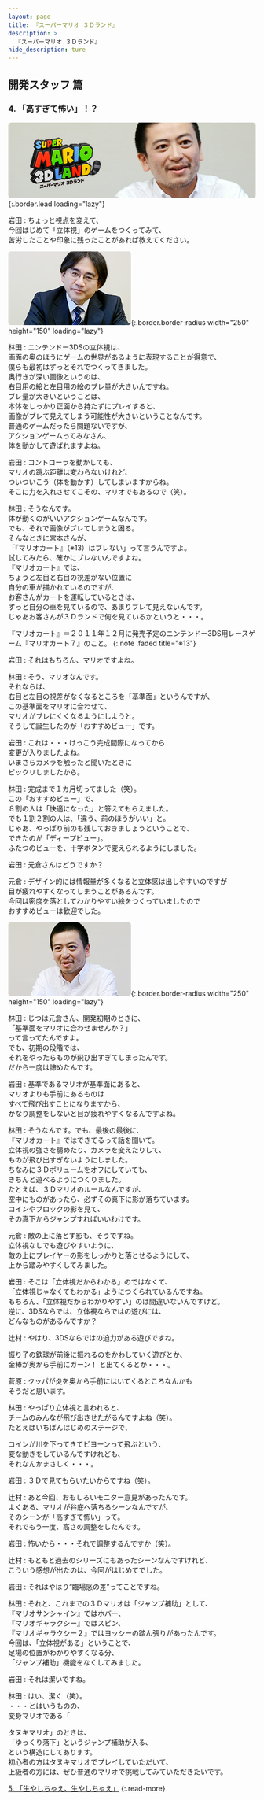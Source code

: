```yaml
---
layout: page
title: 『スーパーマリオ ３Ｄランド』
description: >
  『スーパーマリオ ３Ｄランド』
hide_description: ture
---
```


## 開発スタッフ 篇

### 4. 「高すぎて怖い」！？

![](/interviews/jp/3ds/arej/vol1/img/mainvisual4.jpg){:.border.lead loading="lazy"}

岩田
: ちょっと視点を変えて、<br>今回はじめて「立体視」のゲームをつくってみて、<br>苦労したことや印象に残ったことがあれば教えてください。

![](/interviews/jp/3ds/arej/vol1/img/photo12.jpg){:.border.border-radius width="250" height="150"  loading="lazy"}

林田
: ニンテンドー3DSの立体視は、<br>画面の奥のほうにゲームの世界があるように表現することが得意で、<br>僕らも最初はずっとそれでつくってきました。<br>奥行きが深い画像というのは、<br>右目用の絵と左目用の絵のブレ量が大きいんですね。<br>ブレ量が大きいということは、<br>本体をしっかり正面から持たずにプレイすると、<br>画像がブレて見えてしまう可能性が大きいということなんです。<br>普通のゲームだったら問題ないですが、<br>アクションゲームってみなさん、<br>体を動かして遊ばれますよね。

岩田
: コントローラを動かしても、<br>マリオの跳ぶ距離は変わらないけれど、<br>ついついこう（体を動かす）してしまいますからね。<br>そこに力を入れさせてこその、マリオでもあるので（笑）。

林田
: そうなんです。<br>体が動くのがいいアクションゲームなんです。<br>でも、それで画像がブレてしまうと困る。<br>そんなときに宮本さんが、<br>「『マリオカート』（※13）はブレない」って言うんですよ。<br>試してみたら、確かにブレないんですよね。<br>『マリオカート』では、<br>ちょうど左目と右目の視差がない位置に<br>自分の車が描かれているのですが、<br>お客さんがカートを運転しているときは、<br>ずっと自分の車を見ているので、あまりブレて見えないんです。<br>じゃあお客さんが３Ｄランドで何を見ているかというと・・・。


『マリオカート』＝２０１１年１２月に発売予定のニンテンドー3DS用レースゲーム『マリオカート７』のこと。
{:.note .faded title="※13"}

岩田
: それはもちろん、マリオですよね。

林田
: そう、マリオなんです。<br>それならば、<br>右目と左目の視差がなくなるところを「基準面」というんですが、<br>この基準面をマリオに合わせて、<br>マリオがブレにくくなるようにしようと。<br>そうして誕生したのが「おすすめビュー」です。

岩田
: これは・・・けっこう完成間際になってから<br>変更が入りましたよね。<br>いまさらカメラを触ったと聞いたときに<br>ビックリしましたから。

林田
: 完成まで１カ月切ってました（笑）。<br>この「おすすめビュー」で、<br>８割の人は「快適になった」と答えてもらえました。<br>でも１割２割の人は、「違う、前のほうがいい」と。<br>じゃあ、やっぱり前のも残しておきましょうということで、<br>できたのが「ディープビュー」。<br>ふたつのビューを、十字ボタンで変えられるようにしました。

岩田
: 元倉さんはどうですか？

元倉
: デザイン的には情報量が多くなると立体感は出しやすいのですが<br>目が疲れやすくなってしまうことがあるんです。<br>今回は密度を落としてわかりやすい絵をつくっていましたので<br>おすすめビューは歓迎でした。

![](/interviews/jp/3ds/arej/vol1/img/photo13.jpg){:.border.border-radius width="250" height="150"  loading="lazy"}

林田
: じつは元倉さん、開発初期のときに、<br>「基準面をマリオに合わせませんか？」<br>って言ってたんですよ。<br>でも、初期の段階では、<br>それをやったらものが飛び出すぎてしまったんです。<br>だから一度は諦めたんです。

岩田
: 基準であるマリオが基準面にあると、<br>マリオよりも手前にあるものは<br>すべて飛び出すことになりますから、<br>かなり調整をしないと目が疲れやすくなるんですよね。

林田
: そうなんです。でも、最後の最後に、<br>『マリオカート』ではできてるって話を聞いて。<br>立体視の強さを弱めたり、カメラを変えたりして、<br>ものが飛び出すぎないようにしました。<br>ちなみに３Ｄボリュームをオフにしていても、<br>きちんと遊べるようにつくりました。<br>たとえば、３Ｄマリオのルールなんですが、<br>空中にものがあったら、必ずその真下に影が落ちています。<br>コインやブロックの影を見て、<br>その真下からジャンプすればいいわけです。

元倉
: 敵の上に落とす影も、そうですね。<br>立体視なしでも遊びやすいように、<br>敵の上にプレイヤーの影をしっかりと落とせるようにして、<br>上から踏みやすくしてみました。

岩田
: そこは「立体視だからわかる」のではなくて、<br>「立体視じゃなくてもわかる」ようにつくられているんですね。<br>もちろん、「立体視だからわかりやすい」のは間違いないんですけど。<br>逆に、3DSならでは、立体視ならではの遊びには、<br>どんなものがあるんですか？

辻村
: やはり、3DSならではの迫力がある遊びですね。<br>

振り子の鉄球が前後に振れるのをかわしていく遊びとか、<br>金棒が奥から手前にガーン！ と出てくるとか・・・。

菅原
: クッパが炎を奥から手前にはいてくるところなんかも<br>そうだと思います。

林田
: やっぱり立体視と言われると、<br>チームのみんなが飛び出させたがるんですよね（笑）。<br>たとえばいちばんはじめのステージで、<br>

コインが川を下ってきてビヨーンって飛ぶという、<br>変な動きをしているんですけれども、<br>それなんかまさしく・・・。

岩田
: ３Ｄで見てもらいたいからですね（笑）。

辻村
: あと今回、おもしろいモニター意見があったんです。<br>よくある、マリオが谷底へ落ちるシーンなんですが、<br>そのシーンが「高すぎて怖い」って。<br>それでもう一度、高さの調整をしたんです。

岩田
: 怖いから・・・それで調整するんですか（笑）。

辻村
: もともと過去のシリーズにもあったシーンなんですけれど、<br>こういう感想が出たのは、今回がはじめてでした。

岩田
: それはやはり“臨場感の差”ってことですね。

林田
: それと、これまでの３Ｄマリオは「ジャンプ補助」として、<br>『マリオサンシャイン』ではホバー、<br>『マリオギャラクシー』ではスピン、<br>『マリオギャラクシー２』ではヨッシーの踏ん張りがあったんです。<br>今回は、「立体視がある」ということで、<br>足場の位置がわかりやすくなる分、<br>「ジャンプ補助」機能をなくしてみました。

岩田
: それは潔いですね。

林田
: はい、潔く（笑）。<br>・・・とはいうものの、<br>変身マリオである「



タヌキマリオ」のときは、<br>「ゆっくり落下」というジャンプ補助が入る、<br>という構造にしてあります。<br>初心者の方はタヌキマリオでプレイしていただいて、<br>上級者の方には、ぜひ普通のマリオで挑戦してみていただきたいです。



[5. 「生やしちゃえ、生やしちゃえ」](5.md)
{:.read-more}

